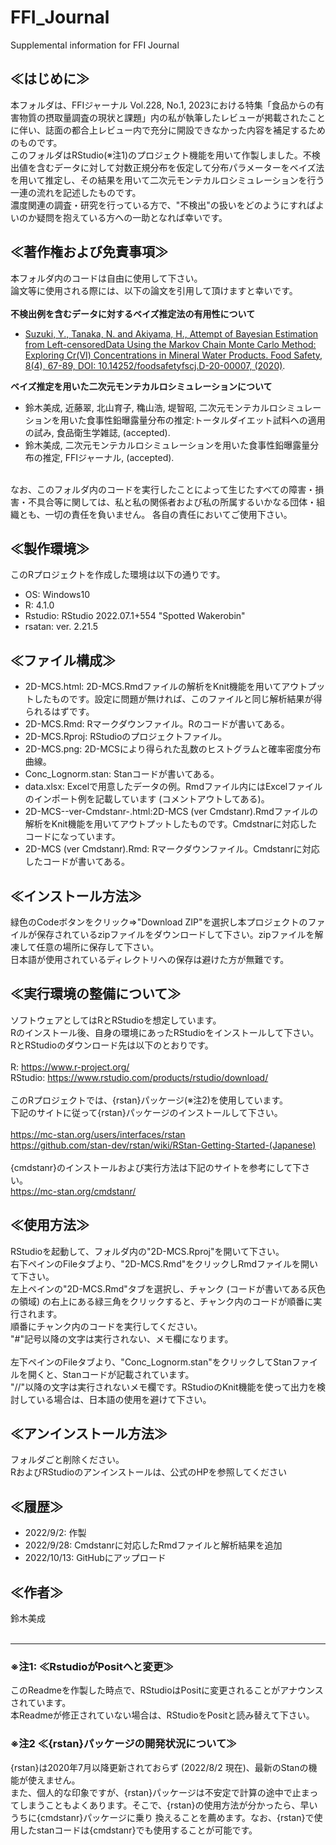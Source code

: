 # FFI_Journal
Supplemental information for FFI Journal
<br>
## ≪はじめに≫
本フォルダは、FFIジャーナル Vol.228, No.1, 2023における特集「食品からの有害物質の摂取量調査の現状と課題」内の私が執筆したレビューが掲載されたことに伴い、誌面の都合上レビュー内で充分に開設できなかった内容を補足するためのものです。<br>
このフォルダはRStudio(※注1)のプロジェクト機能を用いて作製しました。不検出値を含むデータに対して対数正規分布を仮定して分布パラメーターをベイズ法を用いて推定し、その結果を用いて二次元モンテカルロシミュレーションを行う一連の流れを記述したものです。<br>
濃度関連の調査・研究を行っている方で、"不検出"の扱いをどのようにすればよいのか疑問を抱えている方への一助となれば幸いです。

## ≪著作権および免責事項≫
本フォルダ内のコードは自由に使用して下さい。<br>
論文等に使用される際には、以下の論文を引用して頂けますと幸いです。<br>
<br>
**不検出例を含むデータに対するベイズ推定法の有用性について**<br>
* [Suzuki, Y., Tanaka, N. and Akiyama, H., Attempt of Bayesian Estimation from Left-censoredData Using the Markov Chain Monte Carlo Method: Exploring Cr(VI) Concentrations in Mineral  Water Products. Food Safety, 8(4), 67-89, DOI: 10.14252/foodsafetyfscj.D-20-00007, (2020)](https://www.jstage.jst.go.jp/article/foodsafetyfscj/8/4/8_D-20-00007/_article).<br>

**ベイズ推定を用いた二次元モンテカルロシミュレーションについて**<br>
* 鈴木美成, 近藤翠, 北山育子, 穐山浩, 堤智昭, 二次元モンテカルロシミュレーションを用いた食事性鉛曝露量分布の推定:トータルダイエット試料への適用の試み, 食品衛生学雑誌, (accepted).
* 鈴木美成, 二次元モンテカルロシミュレーションを用いた食事性鉛曝露量分布の推定, FFIジャーナル, (accepted).
<br>
なお、このフォルダ内のコードを実行したことによって生じたすべての障害・損害・不具合等に関しては、私と私の関係者および私の所属するいかなる団体・組織とも、一切の責任を負いません。
各自の責任においてご使用下さい。<br>

## ≪製作環境≫
このRプロジェクトを作成した環境は以下の通りです。
* OS: Windows10
* R: 4.1.0
* Rstudio: RStudio 2022.07.1+554 "Spotted Wakerobin"
* rsatan: ver. 2.21.5

## ≪ファイル構成≫
* 2D-MCS.html: 2D-MCS.Rmdファイルの解析をKnit機能を用いてアウトプットしたものです。設定に問題が無ければ、このファイルと同じ解析結果が得られるはずです。
* 2D-MCS.Rmd: Rマークダウンファイル。Rのコードが書いてある。
* 2D-MCS.Rproj: RStudioのプロジェクトファイル。
* 2D-MCS.png: 2D-MCSにより得られた乱数のヒストグラムと確率密度分布曲線。
* Conc_Lognorm.stan: Stanコードが書いてある。
* data.xlsx: Excelで用意したデータの例。Rmdファイル内にはExcelファイルのインポート例を記載しています (コメントアウトしてある)。
* 2D-MCS--ver-Cmdstanr-.html:2D-MCS  (ver Cmdstanr).Rmdファイルの解析をKnit機能を用いてアウトプットしたものです。Cmdstnarに対応したコードになっています。
* 2D-MCS (ver Cmdstanr).Rmd: Rマークダウンファイル。Cmdstanrに対応したコードが書いてある。

## ≪インストール方法≫
緑色のCodeボタンをクリック⇒"Download ZIP"を選択し本プロジェクトのファイルが保存されているzipファイルをダウンロードして下さい。zipファイルを解凍して任意の場所に保存して下さい。<br>
日本語が使用されているディレクトリへの保存は避けた方が無難です。<br>

## ≪実行環境の整備について≫
ソフトウェアとしてはRとRStudioを想定しています。<br>
Rのインストール後、自身の環境にあったRStudioをインストールして下さい。<br>
RとRStudioのダウンロード先は以下のとおりです。<br>
<br>
R: <https://www.r-project.org/><br>
RStudio: <https://www.rstudio.com/products/rstudio/download/><br>
<br>
このRプロジェクトでは、{rstan}パッケージ(※注2)を使用しています。<br>
下記のサイトに従って{rstan}パッケージのインストールして下さい。<br>
<br>
<https://mc-stan.org/users/interfaces/rstan><br>
<https://github.com/stan-dev/rstan/wiki/RStan-Getting-Started-(Japanese)><br>
<br>
{cmdstanr}のインストールおよび実行方法は下記のサイトを参考にして下さい。<br>
<https://mc-stan.org/cmdstanr/>

## ≪使用方法≫
RStudioを起動して、フォルダ内の"2D-MCS.Rproj"を開いて下さい。<br>
右下ペインのFileタブより、"2D-MCS.Rmd"をクリックしRmdファイルを開いて下さい。<br>
左上ペインの"2D-MCS.Rmd"タブを選択し、チャンク (コードが書いてある灰色の領域) の右上にある緑三角をクリックすると、チャンク内のコードが順番に実行されます。<br>
順番にチャンク内のコードを実行してください。<br>
"#"記号以降の文字は実行されない、メモ欄になります。<br>
<br>
左下ペインのFileタブより、"Conc_Lognorm.stan"をクリックしてStanファイルを開くと、Stanコードが記載されています。<br>
"//"以降の文字は実行されないメモ欄です。RStudioのKnit機能を使って出力を検討している場合は、日本語の使用を避けて下さい。<br>

## ≪アンインストール方法≫
フォルダごと削除ください。<br>
RおよびRStudioのアンインストールは、公式のHPを参照してください<br>

## ≪履歴≫
* 2022/9/2: 作製
* 2022/9/28: Cmdstanrに対応したRmdファイルと解析結果を追加
* 2022/10/13: GitHubにアップロード 

## ≪作者≫
鈴木美成<br>
<br>
***
### ※注1: ≪RstudioがPositへと変更≫
このReadmeを作製した時点で、RStudioはPositに変更されることがアナウンスされています。<br>
本Readmeが修正されていない場合は、RStudioをPositと読み替えて下さい。<br>

### ※注2 ≪{rstan}パッケージの開発状況について≫
{rstan}は2020年7月以降更新されておらず (2022/8/2 現在)、最新のStanの機能が使えません。<br>
また、個人的な印象ですが、{rstan}パッケージは不安定で計算の途中で止まってしまうこともよくあります。そこで、{rstan}の使用方法が分かったら、早いうちに{cmdstanr}パッケージに乗り
換えることを薦めます。なお、{rstan}で使用したstanコードは{cmdstanr}でも使用することが可能です。
